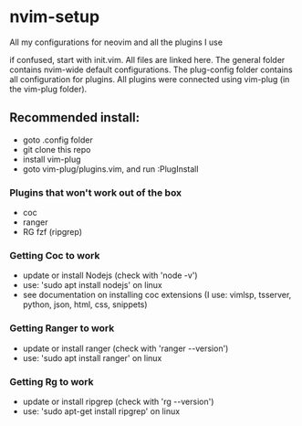 # nvim-setup
All my configurations for neovim and all the plugins I use

if confused, start with init.vim. All files are linked here. The general folder contains
nvim-wide default configurations. The plug-config folder contains all configuration
for plugins. All plugins were connected using vim-plug (in the vim-plug folder).

## Recommended install:
- goto .config folder
- git clone this repo
- install vim-plug
- goto vim-plug/plugins.vim, and run :PlugInstall

### Plugins that won't work out of the box
- coc
- ranger
- RG fzf (ripgrep)

### Getting Coc to work
- update or install Nodejs (check with 'node -v')
- use: 'sudo apt install nodejs' on linux
- see documentation on installing coc extensions (I use: vimlsp, tsserver, python, json, html, css, snippets)

### Getting Ranger to work
- update or install ranger (check with 'ranger --version')
- use: 'sudo apt install ranger' on linux

### Getting Rg to work
- update or install ripgrep (check with 'rg --version')
- use: 'sudo apt-get install ripgrep' on linux
